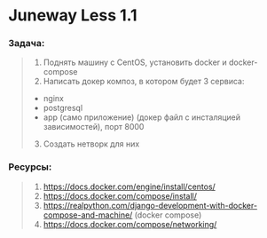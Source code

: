 # Juneway Less 1.1 
### Задача:
> 1. Поднять машину с CentOS, установить docker и docker-compose  
> 2. Написать докер композ, в котором будет 3 сервиса: 
> - nginx
> - postgresql
> - app (само приложение) (докер файл с инсталяцией зависимостей), порт 8000
> 3. Создать нетворк для них

### Ресурсы: 
> 1. https://docs.docker.com/engine/install/centos/
> 2. https://docs.docker.com/compose/install/
> 3. https://realpython.com/django-development-with-docker-compose-and-machine/ (docker compose)
> 4. https://docs.docker.com/compose/networking/